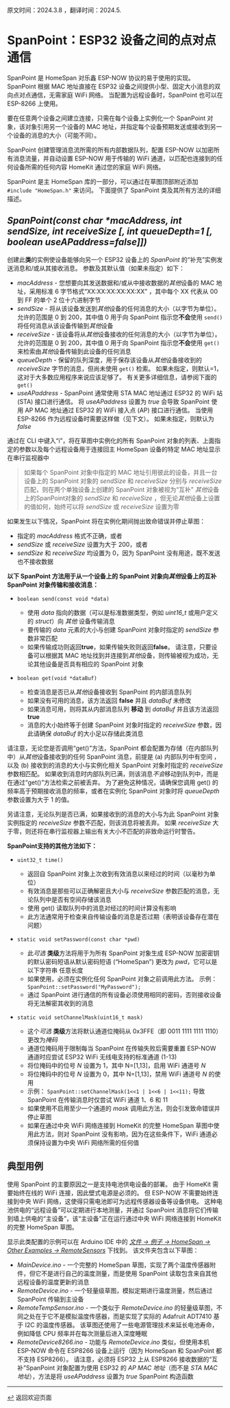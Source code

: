 原文时间：2024.3.8 ，翻译时间：2024.5.

# SpanPoint：ESP32 设备之间的点对点通信

SpanPoint 是 HomeSpan 对乐鑫 ESP-NOW 协议的易于使用的实现。 SpanPoint 根据 MAC 地址直接在 ESP32 设备之间提供小型、固定大小消息的双向点对点通信，无需家庭 WiFi 网络。 当配置为远程设备时，SpanPoint 也可以在 ESP-8266 上使用。

要在任意两个设备之间建立连接，只需在每个设备上实例化一个 SpanPoint 对象，该对象引用另一个设备的 MAC 地址，并指定每个设备预期发送或接收到另一个设备的消息的大小（可能不同）。

SpanPoint 创建管理消息流所需的所有内部数据队列，配置 ESP-NOW 以加密所有消息流量，并自动设置 ESP-NOW 用于传输的 WiFi 通道，以匹配也连接到的任何设备所需的任何内容 HomeKit 通过您的家庭 WiFi 网络。

SpanPoint 是主 HomeSpan 库的一部分，可以通过在草图顶部附近添加 `#include "HomeSpan.h"` 来访问。 下面提供了 SpanPoint 类及其所有方法的详细描述。

## *SpanPoint(const char \*macAddress, int sendSize, int receiveSize [, int queueDepth=1 [, boolean useAPaddress=false]])*

创建此**类**的实例使设备能够向另一个 ESP32 设备上的 *SpanPoint* 的“补充”实例发送消息和/或从其接收消息。 参数及其默认值（如果未指定）如下：

   * *macAddress* - 您想要向其发送数据和/或从中接收数据的*其他*设备的 MAC 地址，采用标准 6 字节格式“XX:XX:XX:XX:XX:XX” ，其中每个 XX 代表从 00 到 FF 的单个 2 位十六进制字节
   * *sendSize* - 将从该设备发送到*其他*设备的任何消息的大小（以字节为单位）。 允许的范围是 0 到 200，其中值 0 用于向 SpanPoint 指示您**不会**使用 `send()` 将任何消息从该设备传输到*其他*设备
   * *receiveSize* - 该设备将从*其他*设备接收的任何消息的大小（以字节为单位）。 允许的范围是 0 到 200，其中值 0 用于向 SpanPoint 指示您**不会**使用 `get()` 来检索由*其他*设备传输到此设备的任何消息
   * *queueDepth* - 保留的队列深度，用于保存该设备从*其他*设备接收到的 *receiveSize* 字节的消息，但尚未使用 `get()` 检索。 如果未指定，则默认=1，这对于大多数应用程序来说应该足够了。 有关更多详细信息，请参阅下面的 `get()`
   * *useAPaddress* - SpanPoint 通常使用 STA MAC 地址通过 ESP32 的 WiFi 站 (STA) 接口进行通信。 将 *useAPaddress* 设置为 *true* 会导致 SpanPoint 使用 AP MAC 地址通过 ESP32 的 WiFi 接入点 (AP) 接口进行通信。 当使用 ESP-8266 作为远程设备时需要这样做（见下文）。 如果未指定，则默认为 *false*

通过在 CLI 中键入“i”，将在草图中实例化的所有 SpanPoint 对象的列表、上面指定的参数以及每个远程设备用于连接回主 HomeSpan 设备的特定 MAC 地址显示在串行监视器中

> 如果每个 SpanPoint 对象中指定的 MAC 地址引用彼此的设备，并且一台设备上的 SpanPoint 对象的 *sendSize* 和 *receiveSize* 分别与 *receiveSize* 匹配，则在两个单独设备上创建的 SpanPoint 对象被视为“互补” *其他*设备上的SpanPoint对象的 *sendSize* 和 *receiveSize* ，但无论*其他*设备上设置的值如何，始终可以将 *sendSize* 或 *receiveSize* 设置为零

如果发生以下情况，SpanPoint 将在实例化期间抛出致命错误并停止草图：
   * 指定的 *macAddress* 格式不正确，或者
   * *sendSize* 或 *receiveSize* 设置为大于 200，或者
   * *sendSize* 和 *receiveSize* 均设置为 0，因为 SpanPoint 没有用途，既不发送也不接收数据
   
**以下 SpanPoint 方法用于从一个设备上的 SpanPoint 对象向*其他*设备上的互补 SpanPoint 对象传输和接收消息：**

* `boolean send(const void *data)`

   * 使用 *data* 指向的数据（可以是标准数据类型，例如 *uint16_t* 或用户定义的 *struct*）向 *其他* 设备传输消息
   * 要传输的 *data* 元素的大小与创建 SpanPoint 对象时指定的 *sendSize* 参数非常匹配
   * 如果传输成功则返回**true**，如果传输失败则返回**false**。 请注意，只要设备可以根据其 MAC 地址找到并连接到*其他*设备，则传输被视为成功，无论其他设备是否具有相应的 SpanPoint 对象
  
* `boolean get(void *dataBuf)`

   * 检查消息是否已从*其他*设备接收到 SpanPoint 的内部消息队列
   * 如果没有可用的消息，该方法返回 **false** 并且 *dataBuf* 未修改
   * 如果消息可用，则将其从内部消息队列 **移动** 到 *dataBuf* 并且该方法返回 **true**
   * 消息的大小始终等于创建 SpanPoint 对象时指定的 *receiveSize* 参数，因此请确保 *dataBuf* 的大小足以存储此类消息

请注意，无论您是否调用“get()”方法，SpanPoint 都会配置为存储（在内部队列中）从*其他*设备接收到的任何 SpanPoint 消息，前提是 (a) 内部队列中有空间 ，以及 (b) 接收到的消息的大小与实例化相关 SpanPoint 对象时指定的 *receiveSize* 参数相匹配。 如果收到消息时内部队列已满，则该消息*不会*移动到队列中，而是在通过“get()”方法检索之前被丢弃。 为了避免这种情况，请确保您调用 get() 的频率高于预期接收消息的频率，或者在实例化 SpanPoint 对象时将 *queueDepth* 参数设置为大于 1 的值。

另请注意，无论队列是否已满，如果接收到的消息的大小与为此 SpanPoint 对象实例指定的 *receiveSize* 参数不匹配，则该消息将被丢弃。 如果 *receiveSize* 大于零，则还将在串行监视器上输出有关大小不匹配的非致命运行时警告。

**SpanPoint支持的其他方法如下：**

* `uint32_t time()`

   * 返回自 SpanPoint 对象上次收到有效消息以来经过的时间（以毫秒为单位）
   * 有效消息是那些可以正确解密且大小与 *receiveSize* 参数匹配的消息，无论队列中是否有空间存储该消息
   * 使用 get() 读取队列中的消息对经过的时间计算没有影响
   * 此方法通常用于检查来自传输设备的消息是否过期（表明该设备存在潜在问题）

* `static void setPassword(const char *pwd)`

   * 此*可选* **类级**方法将用于为所有 SpanPoint 对象生成 ESP-NOW 加密密钥的默认密码短语从默认密码短语 (“HomeSpan”) 更改为 *pwd*，它可以是以下字符串 任意长度
   * 如果使用，必须在实例化任何 SpanPoint 对象之前调用此方法。 示例： `SpanPoint::setPassword("MyPassword");`
   * 通过 SpanPoint 进行通信的所有设备必须使用相同的密码，否则接收设备将无法解密其收到的消息

* `static void setChannelMask(uint16_t mask)`

   * 这个*可选* **类级**方法将默认通道位掩码从 0x3FFE（即 0011 1111 1111 1110）更改为*掩码*
   * 通道位掩码用于限制每当 SpanPoint 在传输失败后需要重置 ESP-NOW 通道时应尝试 ESP32 WiFi 无线电支持的标准通道 (1-13)
   * 将位掩码中的位号 *N* 设置为 1，其中 N=[1,13]，启用 WiFi 通道号 *N*
   * 将位掩码中的位号 *N* 设置为 0，其中 N=[1,13]，禁用 WiFi 通道号 *N* 的使用
   * 示例： `SpanPoint::setChannelMask(1<<1 | 1<<6 | 1<<11);` 导致 SpanPoint 在传输消息时仅尝试 WiFi 通道 1、6 和 11
   * 如果使用不启用至少一个通道的 *mask* 调用此方法，则会引发致命错误并停止草图
   * 如果在通过中央 WiFi 网络连接到 HomeKit 的完整 HomeSpan 草图中使用此方法，则对 SpanPoint 没有影响，因为在这些条件下，WiFi 通道必须保持设置为中央 WiFi 网络所需的任何值

## 典型用例

使用 SpanPoint 的主要原因之一是支持电池供电设备的部署。 由于 HomeKit 需要始终在线的 WiFi 连接，因此壁式电源是必须的。 但 ESP-NOW 不需要始终连接到中央 WiFi 网络，这使得只需电池即可为远程传感器设备等设备供电。 这种电池供电的“远程设备”可以定期进行本地测量，并通过 SpanPoint 消息将它们传输到墙上供电的“主设备”，该“主设备”正在运行通过中央 WiFi 网络连接到 HomeKit 的完整 HomeSpan 草图。

显示此类配置的示例可以在 Arduino IDE 中的 [*文件 → 例子 → HomeSpan → Other Examples → RemoteSensors*](../examples/Other%20Examples/RemoteSensors) 下找到。 该文件夹包含以下草图：

* *MainDevice.ino* - 一个完整的 HomeSpan 草图，实现了两个温度传感器附件，但它不是进行自己的温度测量，而是使用 SpanPoint 读取包含来自其他远程设备的温度更新的消息
* *RemoteDevice.ino* - 一个轻量级草图，模拟定期进行温度测量，然后通过 SpanPoint 传输到主设备
* *RemoteTempSensor.ino* - 一个类似于 *RemoteDevice.ino* 的轻量级草图，不同之处在于它不是模拟温度传感器，而是实现了实际的 Adafruit ADT7410 基于 I2C 的温度传感器。 该草图还使用了一些电源管理技术来延长电池寿命，例如降低 CPU 频率并在每次测量后进入深度睡眠
* *RemoteDevice8266.ino* - 功能与 *RemoteDevice.ino* 类似，但使用本机 ESP-NOW 命令在 ESP8266 设备上运行（因为 HomeSpan 和 SpanPoint 都不支持 ESP8266）。 请注意，必须将 ESP32 上从 ESP8266 接收数据的“互补”SpanPoint 对象配置为使用 ESP32 的 *AP MAC 地址*（而不是 *STA MAC 地址*），方法是将 *useAPaddress* 设置为 *true* SpanPoint 构造函数
---

[↩️](../README.md) 返回欢迎页面
